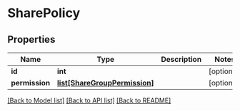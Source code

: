# SharePolicy

## Properties
Name | Type | Description | Notes
------------ | ------------- | ------------- | -------------
**id** | **int** |  | [optional] 
**permission** | [**list[ShareGroupPermission]**](ShareGroupPermission.md) |  | [optional] 

[[Back to Model list]](../README.md#documentation-for-models) [[Back to API list]](../README.md#documentation-for-api-endpoints) [[Back to README]](../README.md)


